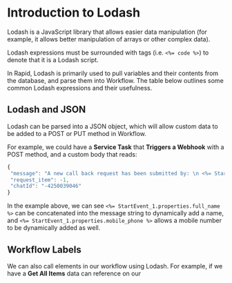 # Introduction to Lodash

Lodash is a JavaScript library that allows easier data manipulation (for example, it allows better manipulation of arrays or other complex data).

Lodash expressions must be surrounded with tags (i.e. `<%= code %>`) to denote that it is a Lodash script.

In Rapid, Lodash is primarily used to pull variables and their contents from the database, and parse them into Workflow. The table below outlines some common Lodash expressions and their usefulness.

## Lodash and JSON

Lodash can be parsed into a JSON object, which will allow custom data to be added to a POST or PUT method in Workflow.

For example, we could have a **Service Task** that **Triggers a Webhook** with a POST method, and a custom body that reads:

```js
{
 "message": "A new call back request has been submitted by: \n <%= StartEvent_1.properties.full_name %> \n Please make contact within the next few hours \n Mobile: <%= StartEvent_1.properties.mobile_phone %>",
 "request_item": -1,
 "chatId": "-4250039046"
}
```

In the example above, we can see `<%= StartEvent_1.properties.full_name %>` can be concatenated into the message string to dynamically add a name, and `<%= StartEvent_1.properties.mobile_phone %>` allows a mobile number to be dynamically added as well.

## Workflow Labels

We can also call elements in our workflow using Lodash. For example, if we have a **Get All Items** data can reference on our 